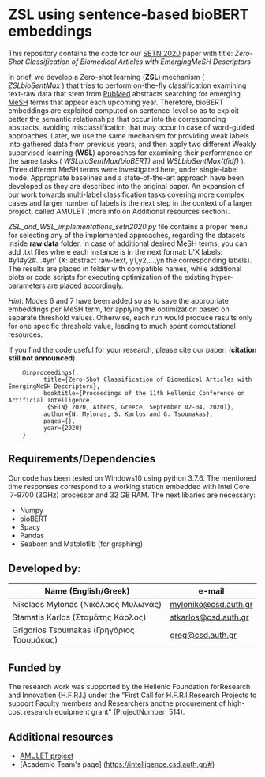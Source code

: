 # ZSL using sentence-based bioBERT embeddings

This repository contains the code for our [SETN 2020](http://www.eetn.gr/index.php/setn-2020-home) paper with title: *Zero-Shot Classification of Biomedical Articles with EmergingMeSH Descriptors*

In brief, we develop a Zero-shot learning (**ZSL**) mechanism ( *ZSLbioSentMax* ) that tries to perform on-the-fly classification examining text-raw data that stem from [PubMed](https://www.ncbi.nlm.nih.gov/pubmed) abstracts searching for emerging [MeSH](https://www.ncbi.nlm.nih.gov/mesh) terms that appear each upcoming year. Therefore, bioBERT embeddings are exploited computed on sentence-level so as to exploit better the semantic relationships that occur into the corresponding abstracts, avoiding misclassification that may occur in case of word-guided approaches. Later, we use the same mechanism for providing weak labels into gathered data from previous years, and then apply two different Weakly supervised learning (**WSL**) approaches for examining their performance on the same tasks ( *WSLbioSentMax(bioBERT)* and *WSLbioSentMax(tfidf)* ). Three different MeSH terms were investigated here, under single-label mode. Appropriate baselines and a state-of-the-art approach have been developed as they are described into the original paper. An expansion of our work towards multi-label classification tasks covering more complex cases and larger number of labels is the next step in the context of a larger project, called AMULET (more info on Additional resources section). 

*ZSL_and_WSL_implementations_setn2020.py* file contains a proper menu for selecting any of the implemented approaches, regarding the datasets inside **raw data** folder. In case of additional desired MeSH terms, you can add .txt files where each instance is in the next format: b'X labels: #y1#y2#...#yn' (X: abstract raw-text, y1,y2,...,yn the corresponding labels). The results are placed in folder with compatible names, while additional plots or code scripts for executing optimization of the existing hyper-parameters are placed accordingly. 

*Hint*: Modes 6 and 7 have been added so as to save the appropriate embeddings per MeSH term, for applying the optimization based on separate threshold values. Otherwise, each run would produce results only for one specific threshold value, leading to much spent comoutational resources.


If you find the code useful for your research, please cite our paper: (**citation still not announced**)

        @inproceedings{,
              title={Zero-Shot Classification of Biomedical Articles with EmergingMeSH Descriptors},
              booktitle={Proceedings of the 11th Hellenic Conference on Artificial Intelligence,
               {SETN} 2020, Athens, Greece, September 02-04, 2020)},
              author={N. Mylonas, S. Karlos and G. Tsoumakas},
              pages={},
              year={2020}
        }
        

## Requirements/Dependencies

Our code has been tested on Windows10 using python 3.7.6. The mentioned time responses correspond to a working station embedded with Intel Core i7-9700 (3GHz) processor and 32 GB RAM. The next libaries are necessary:

- Numpy
- bioBERT
- Spacy
- Pandas
- Seaborn and Matplotlib (for graphing)


## Developed by: 

|           Name  (English/Greek)            |      e-mail          |
| -------------------------------------------| ---------------------|
| Nikolaos Mylonas    (Νικόλαος Μυλωνάς)     | myloniko@csd.auth.gr |
| Stamatis Karlos     (Σταμάτης Κάρλος)      | stkarlos@csd.auth.gr |
| Grigorios Tsoumakas (Γρηγόριος Τσουμάκας)  | greg@csd.auth.gr     |

## Funded by

The research work was supported by the Hellenic Foundation forResearch and Innovation (H.F.R.I.) under the “First Call for H.F.R.I.Research Projects to support Faculty members and Researchers andthe procurement of high-cost research equipment grant” (ProjectNumber: 514).

## Additional resources

- [AMULET project](https://www.linkedin.com/showcase/amulet-project/about/)
- [Academic Team's page] (https://intelligence.csd.auth.gr/#)
